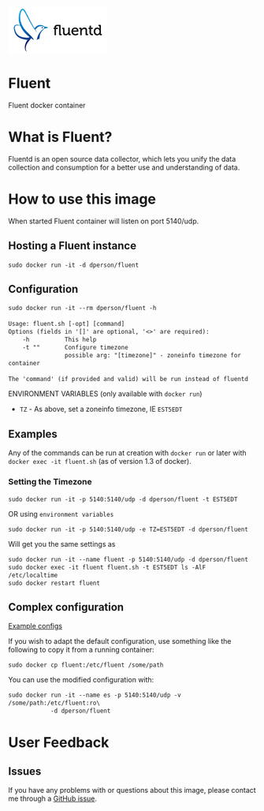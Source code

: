 [![logo](https://raw.githubusercontent.com/dperson/fluent/master/logo.png)](https://www.fluentd.org/)

# Fluent

Fluent docker container

# What is Fluent?

Fluentd is an open source data collector, which lets you unify the data
collection and consumption for a better use and understanding of data.

# How to use this image

When started Fluent container will listen on port 5140/udp.

## Hosting a Fluent instance

    sudo docker run -it -d dperson/fluent

## Configuration

    sudo docker run -it --rm dperson/fluent -h

    Usage: fluent.sh [-opt] [command]
    Options (fields in '[]' are optional, '<>' are required):
        -h          This help
        -t ""       Configure timezone
                    possible arg: "[timezone]" - zoneinfo timezone for container

    The 'command' (if provided and valid) will be run instead of fluentd

ENVIRONMENT VARIABLES (only available with `docker run`)

 * `TZ` - As above, set a zoneinfo timezone, IE `EST5EDT`

## Examples

Any of the commands can be run at creation with `docker run` or later with
`docker exec -it fluent.sh` (as of version 1.3 of docker).

### Setting the Timezone

    sudo docker run -it -p 5140:5140/udp -d dperson/fluent -t EST5EDT

OR using `environment variables`

    sudo docker run -it -p 5140:5140/udp -e TZ=EST5EDT -d dperson/fluent

Will get you the same settings as

    sudo docker run -it --name fluent -p 5140:5140/udp -d dperson/fluent
    sudo docker exec -it fluent fluent.sh -t EST5EDT ls -AlF /etc/localtime
    sudo docker restart fluent

## Complex configuration

[Example configs](http://docs.fluentd.org/articles/quickstart)

If you wish to adapt the default configuration, use something like the following
to copy it from a running container:

    sudo docker cp fluent:/etc/fluent /some/path

You can use the modified configuration with:

    sudo docker run -it --name es -p 5140:5140/udp -v /some/path:/etc/fluent:ro\
                -d dperson/fluent

# User Feedback

## Issues

If you have any problems with or questions about this image, please contact me
through a [GitHub issue](https://github.com/dperson/fluent/issues).